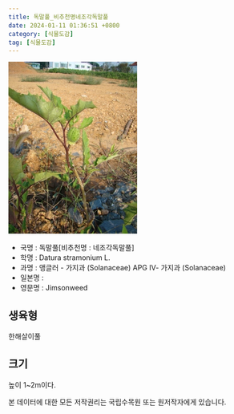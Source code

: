 ```yaml
---
title: 독말풀_비추천명네조각독말풀
date: 2024-01-11 01:36:51 +0800
category: [식물도감]
tag: [식물도감]
---
```




![독말풀[비추천명 : 네조각독말풀]](/assets/img/fileUpload/plants/basic/Solanaceae/Datura/2445/2445_1_th2.JPG)
- 국명 : 독말풀[비추천명 : 네조각독말풀]
- 학명 : Datura stramonium L.
- 과명 : 앵글러 - 가지과 (Solanaceae) APG Ⅳ- 가지과 (Solanaceae)
- 일본명 : 
- 영문명 : Jimsonweed


## 생육형
한해살이풀 
## 크기
높이 1~2m이다.






본 데이터에 대한 모든 저작권리는 국립수목원 또는 원저작자에게 있습니다.
